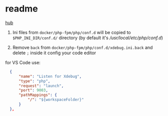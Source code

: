 # readme

[hub](https://hub.docker.com/_/php)

1. Ini files from `docker/php-fpm/php/conf.d` will be copied to `$PHP_INI_DIR/conf.d/` directory (by default it's */usr/local/etc/php/conf.d*)

2. Remove `back` from `docker/php-fpm/php/conf.d/xdebug.ini.back` and delete `;` inside it
  config your code editor

  for VS Code use:
  
  ```json
    {
        "name": "Listen for Xdebug",
        "type": "php",
        "request": "launch",
        "port": 9003,  
        "pathMappings": {
            "/": "${workspaceFolder}"
        }     
    },
  ```
